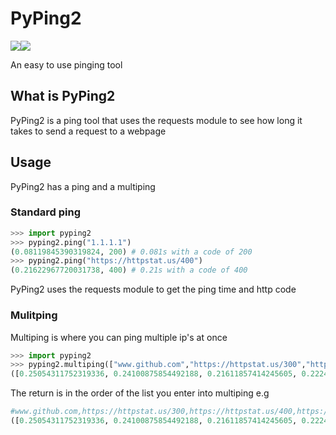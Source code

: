 # PyPing2
<img src="https://img.icons8.com/fluency/48/000000/data-in-both-directions.png"/><img src="https://img.icons8.com/fluency/50/000000/server.png"/>

An easy to use pinging tool
## What is PyPing2
PyPing2 is a ping tool that uses the requests module to see how long it takes to send a request to a webpage

## Usage
PyPing2 has a ping and a multiping
### Standard ping
```python
>>> import pyping2
>>> pyping2.ping("1.1.1.1")
(0.08119845390319824, 200) # 0.081s with a code of 200 
>>> pyping2.ping("https://httpstat.us/400")
(0.21622967720031738, 400) # 0.21s with a code of 400 
```
PyPing2 uses the requests module to get the ping time and http code
### Mulitping
Multiping is where you can ping multiple ip's at once

```python
>>> import pyping2
>>> pyping2.multiping(["www.github.com","https://httpstat.us/300","https://httpstat.us/400","https://httpstat.us/500"])   
([0.25054311752319336, 0.24100875854492188, 0.21611857414245605, 0.22248053550720215], [200, 300, 400, 500])
```
The return is in the order of the list you enter into multiping e.g

```python
#www.github.com,https://httpstat.us/300,https://httpstat.us/400,https://httpstat.us/500
([0.25054311752319336, 0.24100875854492188, 0.21611857414245605, 0.22248053550720215], [200, 300, 400, 500])
```
